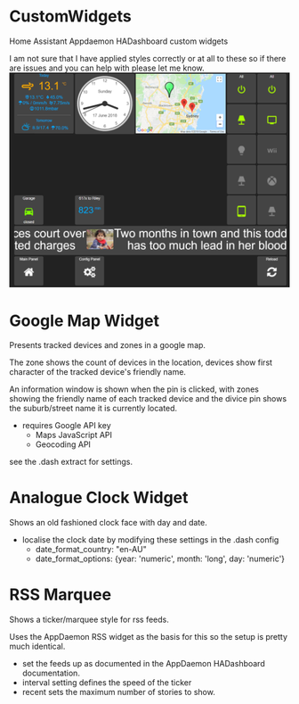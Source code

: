 # CustomWidgets
Home Assistant Appdaemon HADashboard custom widgets

I am not sure that I have applied styles correctly or at all to these so if there are issues and you can help with please let me know. 
![Screenshot](DASH.png)
# Google Map Widget
Presents tracked devices and zones in a google map. 

The zone shows the count of devices in the location, devices show first character of the tracked device's friendly name. 

An information window is shown when the pin is clicked, with zones showing the friendly name of each tracked device and the divice pin shows the suburb/street name it is currently located.

- requires Google API key
  - Maps JavaScript API
  - Geocoding API
  
see the .dash extract for settings.

# Analogue Clock Widget
Shows an old fashioned clock face with day and date.
- localise the clock date by modifying these settings in the .dash config
  - date_format_country: "en-AU"
  - date_format_options: {year: 'numeric', month: 'long', day: 'numeric'}

# RSS Marquee
Shows a ticker/marquee style for rss feeds. 

Uses the AppDaemon RSS widget as the basis for this so the setup is pretty much identical. 
- set the feeds up as documented in the AppDaemon HADashboard documentation.
- interval setting defines the speed of the ticker
- recent sets the maximum number of stories to show.
